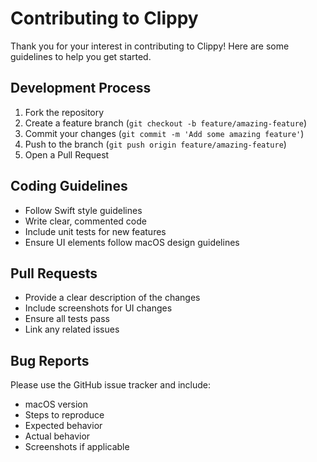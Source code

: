 # Contributing to Clippy

Thank you for your interest in contributing to Clippy! Here are some guidelines to help you get started.

## Development Process

1. Fork the repository
2. Create a feature branch (`git checkout -b feature/amazing-feature`)
3. Commit your changes (`git commit -m 'Add some amazing feature'`)
4. Push to the branch (`git push origin feature/amazing-feature`)
5. Open a Pull Request

## Coding Guidelines

- Follow Swift style guidelines
- Write clear, commented code
- Include unit tests for new features
- Ensure UI elements follow macOS design guidelines

## Pull Requests

- Provide a clear description of the changes
- Include screenshots for UI changes
- Ensure all tests pass
- Link any related issues

## Bug Reports

Please use the GitHub issue tracker and include:
- macOS version
- Steps to reproduce
- Expected behavior
- Actual behavior
- Screenshots if applicable 